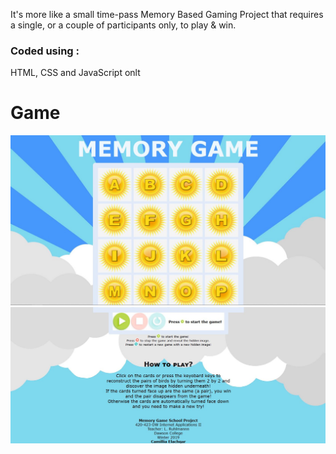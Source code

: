 It's more like a small time-pass Memory Based Gaming Project that requires a single, or a couple of participants only, to play & win.

### Coded using : 
HTML, CSS and JavaScript onlt


# Game

![Game Screenshot](MemoryGame1.JPG)
![Game Screenshot](MemoryGame2.JPG)
